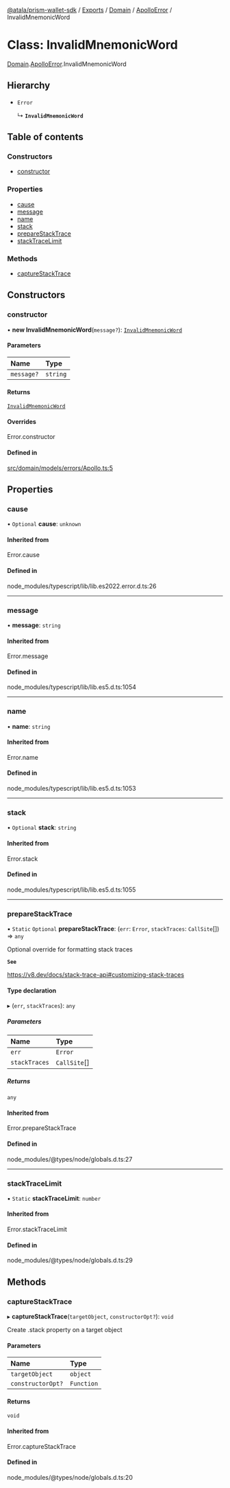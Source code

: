 [@atala/prism-wallet-sdk](../README.md) / [Exports](../modules.md) / [Domain](../modules/Domain.md) / [ApolloError](../modules/Domain.ApolloError.md) / InvalidMnemonicWord

# Class: InvalidMnemonicWord

[Domain](../modules/Domain.md).[ApolloError](../modules/Domain.ApolloError.md).InvalidMnemonicWord

## Hierarchy

- `Error`

  ↳ **`InvalidMnemonicWord`**

## Table of contents

### Constructors

- [constructor](Domain.ApolloError.InvalidMnemonicWord.md#constructor)

### Properties

- [cause](Domain.ApolloError.InvalidMnemonicWord.md#cause)
- [message](Domain.ApolloError.InvalidMnemonicWord.md#message)
- [name](Domain.ApolloError.InvalidMnemonicWord.md#name)
- [stack](Domain.ApolloError.InvalidMnemonicWord.md#stack)
- [prepareStackTrace](Domain.ApolloError.InvalidMnemonicWord.md#preparestacktrace)
- [stackTraceLimit](Domain.ApolloError.InvalidMnemonicWord.md#stacktracelimit)

### Methods

- [captureStackTrace](Domain.ApolloError.InvalidMnemonicWord.md#capturestacktrace)

## Constructors

### constructor

• **new InvalidMnemonicWord**(`message?`): [`InvalidMnemonicWord`](Domain.ApolloError.InvalidMnemonicWord.md)

#### Parameters

| Name | Type |
| :------ | :------ |
| `message?` | `string` |

#### Returns

[`InvalidMnemonicWord`](Domain.ApolloError.InvalidMnemonicWord.md)

#### Overrides

Error.constructor

#### Defined in

[src/domain/models/errors/Apollo.ts:5](https://github.com/input-output-hk/atala-prism-wallet-sdk-ts/blob/1ffdae52df023bad4ba1a76cf6d76793dfc29b80/src/domain/models/errors/Apollo.ts#L5)

## Properties

### cause

• `Optional` **cause**: `unknown`

#### Inherited from

Error.cause

#### Defined in

node_modules/typescript/lib/lib.es2022.error.d.ts:26

___

### message

• **message**: `string`

#### Inherited from

Error.message

#### Defined in

node_modules/typescript/lib/lib.es5.d.ts:1054

___

### name

• **name**: `string`

#### Inherited from

Error.name

#### Defined in

node_modules/typescript/lib/lib.es5.d.ts:1053

___

### stack

• `Optional` **stack**: `string`

#### Inherited from

Error.stack

#### Defined in

node_modules/typescript/lib/lib.es5.d.ts:1055

___

### prepareStackTrace

▪ `Static` `Optional` **prepareStackTrace**: (`err`: `Error`, `stackTraces`: `CallSite`[]) => `any`

Optional override for formatting stack traces

**`See`**

https://v8.dev/docs/stack-trace-api#customizing-stack-traces

#### Type declaration

▸ (`err`, `stackTraces`): `any`

##### Parameters

| Name | Type |
| :------ | :------ |
| `err` | `Error` |
| `stackTraces` | `CallSite`[] |

##### Returns

`any`

#### Inherited from

Error.prepareStackTrace

#### Defined in

node_modules/@types/node/globals.d.ts:27

___

### stackTraceLimit

▪ `Static` **stackTraceLimit**: `number`

#### Inherited from

Error.stackTraceLimit

#### Defined in

node_modules/@types/node/globals.d.ts:29

## Methods

### captureStackTrace

▸ **captureStackTrace**(`targetObject`, `constructorOpt?`): `void`

Create .stack property on a target object

#### Parameters

| Name | Type |
| :------ | :------ |
| `targetObject` | `object` |
| `constructorOpt?` | `Function` |

#### Returns

`void`

#### Inherited from

Error.captureStackTrace

#### Defined in

node_modules/@types/node/globals.d.ts:20
